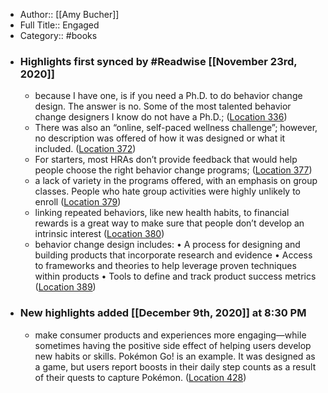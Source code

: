 - Author:: [[Amy Bucher]]
- Full Title:: Engaged
- Category:: #books
- ### Highlights first synced by #Readwise [[November 23rd, 2020]]
    - because I have one, is if you need a Ph.D. to do behavior change design. The answer is no. Some of the most talented behavior change designers I know do not have a Ph.D.; ([Location 336](https://readwise.io/to_kindle?action=open&asin=B084WPQNRR&location=336))
    - There was also an “online, self-paced wellness challenge”; however, no description was offered of how it was designed or what it included. ([Location 372](https://readwise.io/to_kindle?action=open&asin=B084WPQNRR&location=372))
    - For starters, most HRAs don’t provide feedback that would help people choose the right behavior change programs; ([Location 377](https://readwise.io/to_kindle?action=open&asin=B084WPQNRR&location=377))
    - a lack of variety in the programs offered, with an emphasis on group classes. People who hate group activities were highly unlikely to enroll ([Location 379](https://readwise.io/to_kindle?action=open&asin=B084WPQNRR&location=379))
    - linking repeated behaviors, like new health habits, to financial rewards is a great way to make sure that people don’t develop an intrinsic interest ([Location 380](https://readwise.io/to_kindle?action=open&asin=B084WPQNRR&location=380))
    - behavior change design includes: • A process for designing and building products that incorporate research and evidence • Access to frameworks and theories to help leverage proven techniques within products • Tools to define and track product success metrics ([Location 389](https://readwise.io/to_kindle?action=open&asin=B084WPQNRR&location=389))
- ### New highlights added [[December 9th, 2020]] at 8:30 PM
    - make consumer products and experiences more engaging—while sometimes having the positive side effect of helping users develop new habits or skills. Pokémon Go! is an example. It was designed as a game, but users report boosts in their daily step counts as a result of their quests to capture Pokémon. ([Location 428](https://readwise.io/to_kindle?action=open&asin=B084WPQNRR&location=428))
